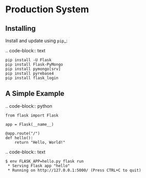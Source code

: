 # Production System

Installing
----------

Install and update using `pip`_:

.. code-block:: text

    pip install -U Flask
	pip install Flask-PyMongo
	pip install pymongo[srv]
	pip install pyrebase4
	pip install flask_login


A Simple Example
----------------

.. code-block:: python

    from flask import Flask

    app = Flask(__name__)

    @app.route("/")
    def hello():
        return "Hello, World!"

.. code-block:: text

    $ env FLASK_APP=hello.py flask run
     * Serving Flask app "hello"
     * Running on http://127.0.0.1:5000/ (Press CTRL+C to quit)

